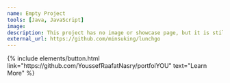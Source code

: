 ```yaml
---
name: Empty Project
tools: [Java, JavaScript]
image:
description: This project has no image or showcase page, but it is still a beautiful project inside out!
external_url: https://github.com/minsuking/lunchgo
---
```


<p class="text-center">
{% include elements/button.html link="https://github.com/YoussefRaafatNasry/portfolYOU" text="Learn More" %}
</p>
